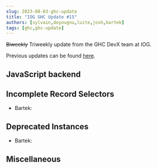 ```yaml
---
slug: 2023-08-03-ghc-update
title: "IOG GHC Update #15"
authors: [sylvain,doyougnu,luite,josh,bartek]
tags: [ghc,ghc-update]
---
```


~~Biweekly~~ Triweekly update from the GHC DevX team at IOG.

<!-- truncate -->

Previous updates can be found [here](https://engineering.iog.io/tags/ghc-update).

## JavaScript backend

 
## Incomplete Record Selectors

- Bartek:

## Deprecated Instances

- Bartek:

## Miscellaneous

